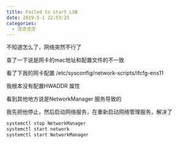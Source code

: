 ```yaml
---
title: Failed to start LSB
date: 2019-5-1 22:53:25
categories:
  - 烫烫烫烫
---
```

不知道怎么了，网络突然不行了

查了一下说是网卡的mac地址和配置文件的不一致

看了下我的网卡配置 /etc/sysconfig/network-scripts/ifcfg-ens11

我根本没有配置HWADDR 属性

看到其他地方说是NetworkManager 服务导致的

我先把他停止，然后启动网络服务，在重新启动网络管理服务，解决了

``` bash
systemctl stop NetworkManager
systemctl start network
systemctl start NetworkManager
```
